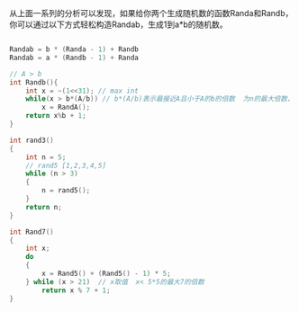 从上面一系列的分析可以发现，如果给你两个生成随机数的函数Randa和Randb， 你可以通过以下方式轻松构造Randab，生成1到a*b的随机数。

```java

Randab = b * (Randa - 1) + Randb
Randab = a * (Randb - 1) + Randa
```



```c++
// A > b
int Randb(){
    int x = ~(1<<31); // max int
    while(x > b*(A/b)) // b*(A/b)表示最接近A且小于A的b的倍数  为n的最大倍数，且满足t<m*m      
        x = RandA();
    return x%b + 1;
}
```





```C++
int rand3()
{
	int n = 5;
	// rand5 [1,2,3,4,5]
	while (n > 3)
	{
		n = rand5();
	}
	return n;
}

```

```C++
int Rand7()
{
	int x;
	do
	{
		x = Rand5() + (Rand5() - 1) * 5;  
	} while (x > 21)  // x取值  x< 5*5的最大7的倍数
		return x % 7 + 1;
}
```




